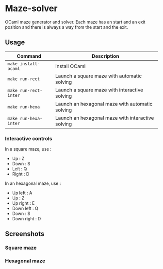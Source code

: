 # Maze-solver
OCaml maze generator and solver. Each maze has an start and an exit position and there is always a way from the start and the exit.

## Usage

| Command               | Description                                       |
| --------------------- | ------------------------------------------------- |
| `make install-ocaml`  | Install OCaml                                     |
| `make run-rect`       | Launch a square maze with automatic solving       |
| `make run-rect-inter` | Launch a square maze with interactive solving     |
| `make run-hexa`       | Launch an hexagonal maze with automatic solving   |
| `make run-hexa-inter` | Launch an hexagonal maze with interactive solving |

### Interactive controls
In a square maze, use :
- Up : Z
- Down : S
- Left : Q
- Right : D

In an hexagonal maze, use :
- Up left : A
- Up : Z
- Up right : E
- Down left : Q
- Down : S
- Down right : D

## Screenshots

### Square maze

### Hexagonal maze
